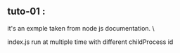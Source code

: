 ## tuto-01 :
it's an exmple taken from node js documentation. \

index.js run at multiple time with different childProcess id
